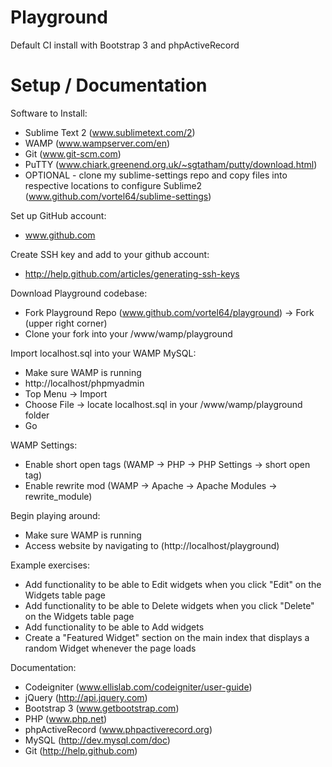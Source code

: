 Playground
==========

Default CI install with Bootstrap 3 and phpActiveRecord


Setup / Documentation
=====================

Software to Install:
 - Sublime Text 2 (www.sublimetext.com/2)
 - WAMP (www.wampserver.com/en)
 - Git (www.git-scm.com)
 - PuTTY (www.chiark.greenend.org.uk/~sgtatham/putty/download.html)
 - OPTIONAL - clone my sublime-settings repo and copy files into respective locations to configure Sublime2 (www.github.com/vortel64/sublime-settings)

Set up GitHub account:
 - www.github.com

Create SSH key and add to your github account:
 - http://help.github.com/articles/generating-ssh-keys

Download Playground codebase:
 - Fork Playground Repo (www.github.com/vortel64/playground) -> Fork (upper right corner)
 - Clone your fork into your /www/wamp/playground

Import localhost.sql into your WAMP MySQL:
 - Make sure WAMP is running
 - http://localhost/phpmyadmin
 - Top Menu -> Import
 - Choose File -> locate localhost.sql in your /www/wamp/playground folder
 - Go

WAMP Settings:
 - Enable short open tags (WAMP -> PHP -> PHP Settings -> short open tag)
 - Enable rewrite mod (WAMP -> Apache -> Apache Modules -> rewrite_module)

Begin playing around:
 - Make sure WAMP is running
 - Access website by navigating to (http://localhost/playground)

Example exercises:
 - Add functionality to be able to Edit widgets when you click "Edit" on the Widgets table page
 - Add functionality to be able to Delete widgets when you click "Delete" on the Widgets table page
 - Add functionality to be able to Add widgets
 - Create a "Featured Widget" section on the main index that displays a random Widget whenever the page loads

Documentation:
 - Codeigniter (www.ellislab.com/codeigniter/user-guide)
 - jQuery (http://api.jquery.com)
 - Bootstrap 3 (www.getbootstrap.com)
 - PHP (www.php.net)
 - phpActiveRecord (www.phpactiverecord.org)
 - MySQL (http://dev.mysql.com/doc)
 - Git (http://help.github.com)


